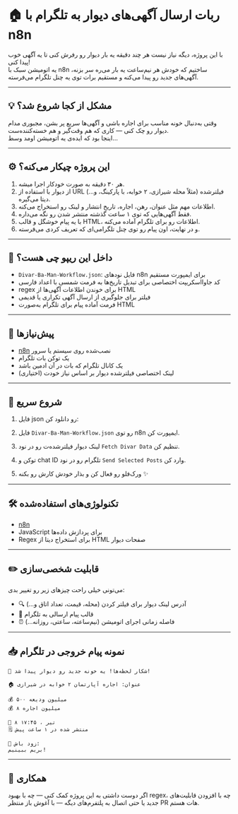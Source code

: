 
# 🏠 ربات ارسال آگهی‌های دیوار به تلگرام با n8n

با این پروژه، دیگه نیاز نیست هر چند دقیقه یه بار دیوار رو رفرش کنی تا یه آگهی خوب پیدا کنی!  
یه اتومیشن سبک با n8n ساختیم که خودش هر نیم‌ساعت یه بار می‌ره سر بزنه، آگهی‌های جدید رو پیدا می‌کنه و مستقیم برات توی یه چنل تلگرام می‌فرسته.

---

## 💡 مشکل از کجا شروع شد؟

وقتی به‌دنبال خونه مناسب برای اجاره باشی و آگهی‌ها سریع پر بشن، مجبوری مدام دیوار رو چک کنی — کاری که هم وقت‌گیر و هم خسته‌کننده‌ست.  
اینجا بود که ایده‌ی یه اتومیشن اومد وسط...

---

## ⚙️ این پروژه چیکار می‌کنه؟

1. هر ۳۰ دقیقه به صورت خودکار اجرا میشه.
2. از دیوار با استفاده از URL فیلترشده (مثلاً محله شیرازی، ۲ خوابه، با پارکینگ، و...) دیتا می‌گیره.
3. اطلاعات مهم مثل عنوان، رهن، اجاره، تاریخ انتشار و لینک رو استخراج می‌کنه.
4. فقط آگهی‌هایی که توی ۱ ساعت گذشته منتشر شدن رو نگه می‌داره.
5. با یه پیام خوشگل و قالب HTML، اطلاعات رو برای تلگرام آماده می‌کنه.
6. و در نهایت، اون پیام رو توی چنل تلگرامی‌ای که تعریف کردی می‌فرسته.

---

## 🧩 داخل این ریپو چی هست؟

- `Divar-Ba-Man-Workflow.json`: فایل نودهای n8n برای ایمپورت مستقیم
- کد جاوااسکریپت اختصاصی برای تبدیل تاریخ‌ها به فرمت شمسی با اعداد فارسی
- regex برای خوندن اطلاعات آگهی‌ها از HTML
- فیلتر برای جلوگیری از ارسال آگهی تکراری یا قدیمی
- فرمت آماده پیام برای تلگرام به‌صورت HTML

---

## 🧰 پیش‌نیازها

- [n8n](https://n8n.io) نصب‌شده روی سیستم یا سرور
- یک توکن بات تلگرام
- یک کانال تلگرام که بات در آن ادمین باشد
- (اختیاری) لینک اختصاصی فیلترشده دیوار بر اساس نیاز خودت

---

## 🚀 شروع سریع

1. فایل json رو دانلود کن:

2. فایل `Divar-Ba-Man-Workflow.json` رو توی n8n ایمپورت کن.

3. لینک دیوار فیلترشده‌ت رو در نود `Fetch Divar Data` تنظیم کن.

4. توکن و chat ID تلگرام رو در نود `Send Selected Posts` وارد کن.

5. ورک‌فلو رو فعال کن و بذار خودش کارش رو بکنه ✨

---

## 🛠 تکنولوژی‌های استفاده‌شده

* [n8n](https://n8n.io)
* JavaScript برای پردازش داده‌ها
* Regex برای استخراج دیتا از HTML صفحات دیوار

---

## ✏️ قابلیت شخصی‌سازی

می‌تونی خیلی راحت چیزهای زیر رو تغییر بدی:

* 🔍 آدرس لینک دیوار برای فیلتر کردن (محله، قیمت، تعداد اتاق و…)
* 💬 قالب پیام ارسالی به تلگرام
* ⏰ فاصله زمانی اجرای اتومیشن (نیم‌ساعته، ساعتی، روزانه...)

---

## 📥 نمونه پیام خروجی در تلگرام

```
📣 شکار لحظه‌ها! یه خونه جدید رو دیوار پیدا شد!

🏠 عنوان: اجاره آپارتمان ۲ خوابه در شیرازی

💰 ۵۰۰ میلیون ودیعه  
💰 ۸ میلیون اجاره

📅 ۸ تیر ، ۱۷:۴۵  
🗒️ منتشر شده در ۱ ساعت پیش

👀 زود باش:
بریم ببینیم!
```

---

## 🤝 همکاری

اگر دوست داشتی به این پروژه کمک کنی — چه با بهبود regex، چه با افزودن قابلیت‌های جدید یا حتی اتصال به پلتفرم‌های دیگه — با آغوش باز منتظر PR هات هستم.

